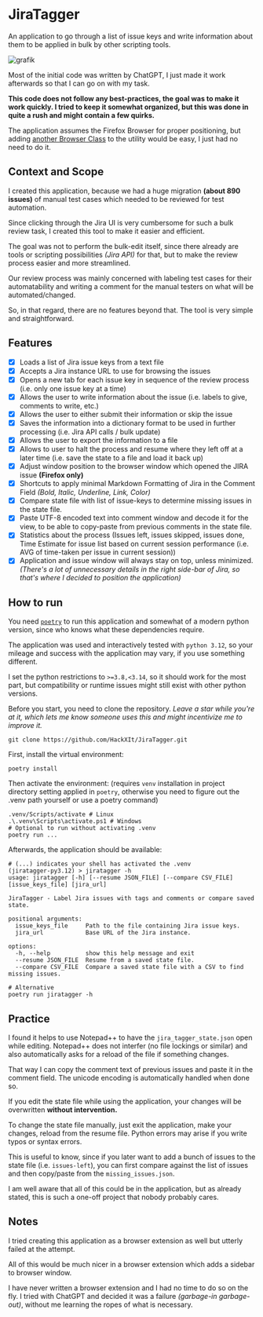 # JiraTagger

An application to go through a list of issue keys and write information about them to be applied in bulk by other scripting tools.

![grafik](https://github.com/user-attachments/assets/298645fc-315d-4ba7-826d-6dc434829555)

Most of the initial code was written by ChatGPT, I just made it work afterwards so that I can go on with my task.

**This code does not follow any best-practices, the goal was to make it work quickly. I tried to keep it somewhat organized, but this was done in quite a rush and might contain a few quirks.**

The application assumes the Firefox Browser for proper positioning, but adding [another Browser Class](https://github.com/HackXIt/JiraTagger/blob/3f758ded4dde9329adf5a3f7e79869c8266e1f81/jiratagger/utils/browser_utils.py#L11) to the utility would be easy, I just had no need to do it.

## Context and Scope

I created this application, because we had a huge migration **(about 890 issues)** of manual test cases which needed to be reviewed for test automation.

Since clicking through the Jira UI is very cumbersome for such a bulk review task, I created this tool to make it easier and efficient.

The goal was not to perform the bulk-edit itself, since there already are tools or scripting possibilities _(Jira API)_ for that, but to make the review process easier and more streamlined.

Our review process was mainly concerned with labeling test cases for their automatability and writing a comment for the manual testers on what will be automated/changed.

So, in that regard, there are no features beyond that. The tool is very simple and straightforward.

## Features

- [x] Loads a list of Jira issue keys from a text file
- [x] Accepts a Jira instance URL to use for browsing the issues
- [x] Opens a new tab for each issue key in sequence of the review process (i.e. only one issue key at a time)
- [x] Allows the user to write information about the issue (i.e. labels to give, comments to write, etc.)
- [x] Allows the user to either submit their information or skip the issue
- [x] Saves the information into a dictionary format to be used in further processing (i.e. Jira API calls / bulk update)
- [x] Allows the user to export the information to a file
- [x] Allows to user to halt the process and resume where they left off at a later time (i.e. save the state to a file and load it back up)
- [x] Adjust window position to the browser window which opened the JIRA issue **(Firefox only)**
- [x] Shortcuts to apply minimal Markdown Formatting of Jira in the Comment Field _(Bold, Italic, Underline, Link, Color)_
- [x] Compare state file with list of issue-keys to determine missing issues in the state file.
- [x] Paste UTF-8 encoded text into comment window and decode it for the view, to be able to copy-paste from previous comments in the state file.
- [x] Statistics about the process (Issues left, issues skipped, issues done, Time Estimate for issue list based on current session performance (i.e. AVG of time-taken per issue in current session))
- [x] Application and issue window will always stay on top, unless minimized. _(There's a lot of unnecessary details in the right side-bar of Jira, so that's where I decided to position the application)_

## How to run

You need [`poetry`](https://python-poetry.org/docs/) to run this application and somewhat of a modern python version, since who knows what these dependencies require. 

The application was used and interactively tested with `python 3.12`, so your mileage and success with the application may vary, if you use something different.

I set the python restrictions to `>=3.8,<3.14`, so it should work for the most part, but compatibility or runtime issues might still exist with other python versions.

Before you start, you need to clone the repository. _Leave a star while you're at it, which lets me know someone uses this and might incentivize me to improve it._
```shell
git clone https://github.com/HackXIt/JiraTagger.git
```

First, install the virtual environment:
```shell
poetry install
```

Then activate the environment:
(requires `venv` installation in project directory setting applied in `poetry`, otherwise you need to figure out the .venv path yourself or use a poetry command)
```shell
.venv/Scripts/activate # Linux
.\.venv\Scripts\activate.ps1 # Windows
# Optional to run without activating .venv
poetry run ...
```

Afterwards, the application should be available:
```shell
# (...) indicates your shell has activated the .venv
(jiratagger-py3.12) > jiratagger -h
usage: jiratagger [-h] [--resume JSON_FILE] [--compare CSV_FILE] [issue_keys_file] [jira_url]

JiraTagger - Label Jira issues with tags and comments or compare saved state.

positional arguments:
  issue_keys_file     Path to the file containing Jira issue keys.
  jira_url            Base URL of the Jira instance.

options:
  -h, --help          show this help message and exit
  --resume JSON_FILE  Resume from a saved state file.
  --compare CSV_FILE  Compare a saved state file with a CSV to find missing issues.

# Alternative
poetry run jiratagger -h
```

## Practice

I found it helps to use Notepad++ to have the `jira_tagger_state.json` open while editing. Notepad++ does not interfer (no file lockings or similar) and also automatically asks for a reload of the file if something changes.

That way I can copy the comment text of previous issues and paste it in the comment field. The unicode encoding is automatically handled when done so.

If you edit the state file while using the application, your changes will be overwritten **without intervention.**

To change the state file manually, just exit the application, make your changes, reload from the resume file. Python errors may arise if you write typos or syntax errors.

This is useful to know, since if you later want to add a bunch of issues to the state file (i.e. `issues-left`), you can first compare against the list of issues and then copy/paste from the `missing_issues.json`.

I am well aware that all of this could be in the application, but as already stated, this is such a one-off project that nobody probably cares.

## Notes

I tried creating this application as a browser extension as well but utterly failed at the attempt.

All of this would be much nicer in a browser extension which adds a sidebar to browser window.

I have never written a browser extension and I had no time to do so on the fly. I tried with ChatGPT and decided it was a failure _(garbage-in garbage-out)_, without me learning the ropes of what is necessary.
